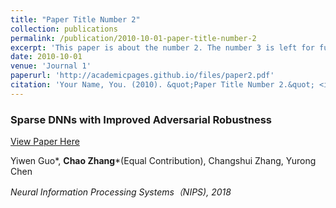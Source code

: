 ```yaml
---
title: "Paper Title Number 2"
collection: publications
permalink: /publication/2010-10-01-paper-title-number-2
excerpt: 'This paper is about the number 2. The number 3 is left for future work.'
date: 2010-10-01
venue: 'Journal 1'
paperurl: 'http://academicpages.github.io/files/paper2.pdf'
citation: 'Your Name, You. (2010). &quot;Paper Title Number 2.&quot; <i>Journal 1</i>. 1(2).'
---
```

### Sparse DNNs with Improved Adversarial Robustness

[View Paper Here](http://pkuzc.github.io/files/nips2018_camera.pdf)

Yiwen Guo\*, **Chao Zhang**\*(Equal Contribution), Changshui Zhang, Yurong Chen

*Neural Information Processing Systems（NIPS), 2018*